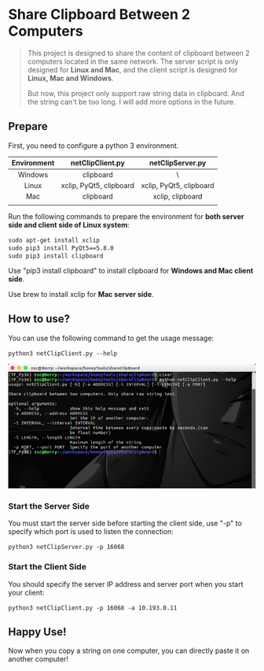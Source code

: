 # Share Clipboard Between 2 Computers

> This project is designed to share the content of clipboard between 2 computers located in the same  network. The server script is only designed for **Linux and Mac**, and the client script is designed for **Linux, Mac and Windows**.
>
> But now, this project only support raw string data in clipboard. And the string can't be too long. I will add more options in the future.

## Prepare

First, you need to configure a python 3 environment.

| Environment |    netClipClient.py     |    netClipServer.py     |
| :---------: | :---------------------: | :---------------------: |
|   Windows   |        clipboard        |            \            |
|    Linux    | xclip, PyQt5, clipboard | xclip, PyQt5, clipboard |
|     Mac     |        clipboard        |    xclip, clipboard     |
|             |                         |                         |

Run the following commands to prepare the environment for **both server side and client side of Linux system**:

```shell
sudo apt-get install xclip
sudo pip3 install PyQt5==5.8.0
sudo pip3 install clipboard
```

Use "pip3 install clipboard" to install clipboard for **Windows and Mac client side**.

Use brew to install xclip for **Mac server side**.

## How to use?

You can use the following command to get the usage message:

```shell
python3 netClipClient.py --help
```

![](pic/1.png)

### Start the Server Side

You must start the server side before starting the client side, use "-p" to specify which port is used to listen the connection:

```
python3 netClipServer.py -p 16068
```

### Start the Client Side

You should specify the server IP address and server port when you start your  client:

```shell
python3 netClipClient.py -p 16068 -a 10.193.0.11
```

## Happy Use!

Now when you copy a string on one computer, you can directly paste it on another computer!


